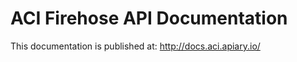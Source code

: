 ACI Firehose API Documentation
==============================

This documentation is published at: http://docs.aci.apiary.io/
